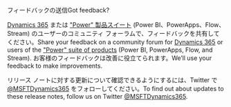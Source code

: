 <!-- This file contains localizable strings used in generating the custom PDF. Do not use as an include file in any web content. -->
<!-- strings for PDF end page -->

<span data-ttu-id="6f648-101">フィードバックの送信</span><span class="sxs-lookup"><span data-stu-id="6f648-101">Got feedback?</span></span>

<span data-ttu-id="6f648-102">[Dynamics 365](https://community.dynamics.com/) または ["Power" 製品スイート](https://powerusers.microsoft.com/) (Power BI、PowerApps、Flow、Stream) のユーザーのコミュニティ フォーラムで、フィードバックを共有してください。</span><span class="sxs-lookup"><span data-stu-id="6f648-102">Share your feedback on a community forum for [Dynamics 365](https://community.dynamics.com/) or users of the ["Power" suite of products](https://powerusers.microsoft.com/) (Power BI, PowerApps, Flow, and Stream).</span></span> <span data-ttu-id="6f648-103">お客様のフィードバックは改善に役立てられます。</span><span class="sxs-lookup"><span data-stu-id="6f648-103">We’ll use your feedback to make improvements.</span></span>

<span data-ttu-id="6f648-104">リリース ノートに対する更新について確認できるようにするには、Twitter で [@MSFTDynamics365](https://twitter.com/MSFTDynamics365) をフォローしてください。</span><span class="sxs-lookup"><span data-stu-id="6f648-104">To find out about updates to these release notes, follow us on Twitter [@MSFTDynamics365](https://twitter.com/MSFTDynamics365).</span></span>
